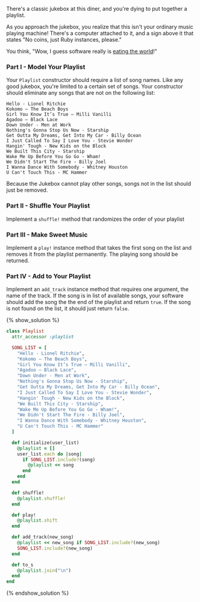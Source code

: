 There's a classic jukebox at this diner, and you're dying to put together a
playlist.

As you approach the jukebox, you realize that this isn't your ordinary music playing machine!
There's a computer attached to it, and a sign above it that states "No coins,
just Ruby instances, please."

You think, "Wow, I guess software really is [eating the
world][eating-the-world]!"

### Part I - Model Your Playlist

Your `Playlist` constructor should require a list of song names. Like any good
jukebox, you're limited to a certain set of songs. Your constructor should
eliminate any songs that are not on the following list:

```no-highlight
Hello - Lionel Ritchie
Kokomo – The Beach Boys
Girl You Know It’s True – Milli Vanilli
Agadoo – Black Lace
Down Under - Men at Work
Nothing's Gonna Stop Us Now - Starship
Get Outta My Dreams, Get Into My Car - Billy Ocean
I Just Called To Say I Love You - Stevie Wonder
Hangin' Tough - New Kids on the Block
We Built This City - Starship
Wake Me Up Before You Go Go - Wham!
We Didn't Start The Fire - Billy Joel
I Wanna Dance With Somebody - Whitney Houston
U Can't Touch This - MC Hammer
```

Because the Jukebox cannot play other songs, songs not in the list should just
be removed.

### Part II - Shuffle Your Playlist

Implement a `shuffle!` method that randomizes the order of your playlist

### Part III - Make Sweet Music

Implement a `play!` instance method that takes the first song on the list and removes it
from the playlist permanently. The playing song should be returned.

### Part IV - Add to Your Playlist

Implement an `add_track` instance method that requires one argument, the name of
the track. If the song is in list of available songs, your software should add
the song the the end of the playlist and return `true`. If the song is not found on
the list, it should just return `false`.

[eating-the-world]: http://www.wsj.com/articles/SB10001424053111903480904576512250915629460


{% show_solution %}
```ruby
class Playlist
  attr_accessor :playlist

  SONG_LIST = [
    "Hello - Lionel Ritchie",
    "Kokomo – The Beach Boys",
    "Girl You Know It’s True – Milli Vanilli",
    "Agadoo – Black Lace",
    "Down Under - Men at Work",
    "Nothing's Gonna Stop Us Now - Starship",
    "Get Outta My Dreams, Get Into My Car - Billy Ocean",
    "I Just Called To Say I Love You - Stevie Wonder",
    "Hangin' Tough - New Kids on the Block",
    "We Built This City - Starship",
    "Wake Me Up Before You Go Go - Wham!",
    "We Didn't Start The Fire - Billy Joel",
    "I Wanna Dance With Somebody - Whitney Houston",
    "U Can't Touch This - MC Hammer"
  ]

  def initialize(user_list)
    @playlist = []
    user_list.each do |song|
      if SONG_LIST.include?(song)
        @playlist << song
      end
    end
  end

  def shuffle!
    @playlist.shuffle!
  end

  def play!
    @playlist.shift
  end

  def add_track(new_song)
    @playlist << new_song if SONG_LIST.include?(new_song)
    SONG_LIST.include?(new_song)
  end

  def to_s
    @playlist.join("\n")
  end
end
```
{% endshow_solution %}
